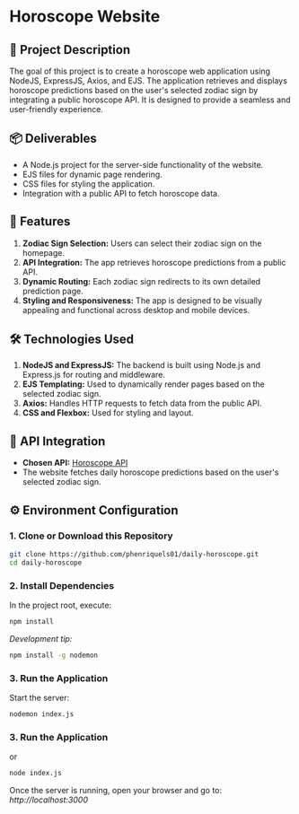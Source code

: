 # Horoscope Website

## 🎯 Project Description

The goal of this project is to create a horoscope web application using NodeJS, ExpressJS, Axios, and EJS. The application retrieves and displays horoscope predictions based on the user's selected zodiac sign by integrating a public horoscope API. It is designed to provide a seamless and user-friendly experience.

## 📦 Deliverables

- A Node.js project for the server-side functionality of the website.
- EJS files for dynamic page rendering.
- CSS files for styling the application.
- Integration with a public API to fetch horoscope data.

## 🚀 Features

1. **Zodiac Sign Selection:** Users can select their zodiac sign on the homepage.
2. **API Integration:** The app retrieves horoscope predictions from a public API.
3. **Dynamic Routing:** Each zodiac sign redirects to its own detailed prediction page.
4. **Styling and Responsiveness:** The app is designed to be visually appealing and functional across desktop and mobile devices.

## 🛠️ Technologies Used

1. **NodeJS and ExpressJS:** The backend is built using Node.js and Express.js for routing and middleware.
2. **EJS Templating:** Used to dynamically render pages based on the selected zodiac sign.
3. **Axios:** Handles HTTP requests to fetch data from the public API.
4. **CSS and Flexbox:** Used for styling and layout.

## 🔗 API Integration

- **Chosen API:** [Horoscope API](https://horoscope-app-api.vercel.app/)
- The website fetches daily horoscope predictions based on the user's selected zodiac sign.

## ⚙️ Environment Configuration

### 1. Clone or Download this Repository

   ```bash
   git clone https://github.com/phenriquels01/daily-horoscope.git
   cd daily-horoscope
   ```

### 2. Install Dependencies

In the project root, execute:

```bash
npm install
```

*Development tip:*

```bash
npm install -g nodemon
```

### 3. Run the Application

Start the server:

```bash
nodemon index.js
```
### 3. Run the Application

or

```bash
node index.js
```

Once the server is running, open your browser and go to: *http://localhost:3000*
